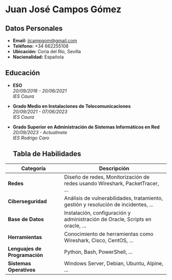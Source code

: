 # Juan José Campos Gómez

## Datos Personales
- **Email:** jjcampgom@gmail.com
- **Teléfono:** +34 662255108
- **Ubicación:** Coria del Río, Sevilla
- **Nacionalidad:** Española

## Educación
- **ESO**  
  *20/09/2016 - 20/06/2021*  
  *IES Caura*  
- **Grado Medio en Instalaciones de Telecomunicaciones**   
 *20/09/2021 - 07/06/2023*  
 *IES Caura*  
- **Grado Superior en Administración de Sistemas Informáticos en Red**  
 *20/09/2023 - Actualmete*  
 *IES Rodrigo Caro*

  ## Tabla de Habilidades

| **Categoría**           | **Descripción**                                            |
|-------------------------|----------------------------------------------------------|
| **Redes**               | Diseño de redes, Monitorización de redes usando Wireshark, PacketTracer, ... |
| **Ciberseguridad**      | Análisis de vulnerabilidades, tratamiento, gestión y resolución de incidentes, ... |
| **Base de Datos** | Instalación, configuración y administración de Oracle, Scripts en oracle, ... |
| **Herramientas**        | Conocimiento de herramientas como Wireshark, Cisco, CentOS, ...  |
| **Lenguajes de Programación** | Python, Bash, PowerShell, ... |
| **Sistemas Operativos** | Windows Server, Debian, Ubuntu, Alpine, ... |

